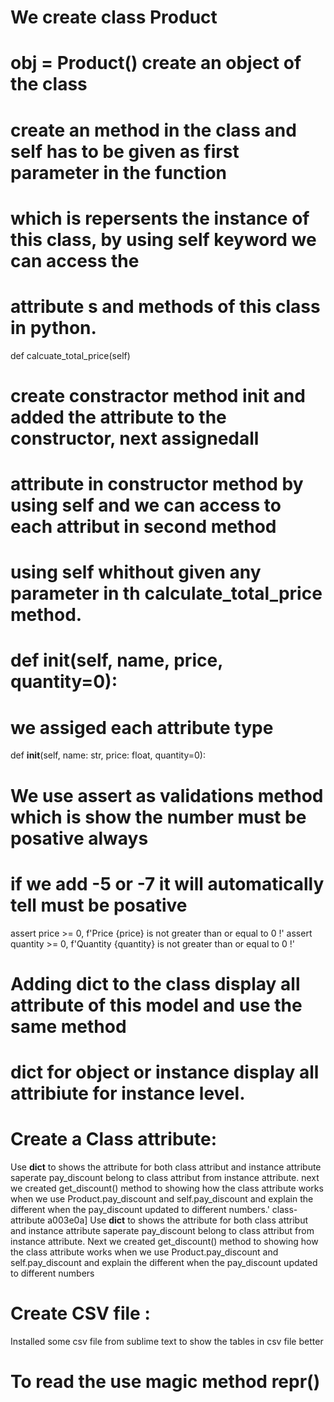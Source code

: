 # We create class Product

# obj = Product() create an object of the class

# create an method in the class and self has to be given as first parameter in the function
# which is repersents the instance of this class, by using self keyword we can access the
# attribute s and methods of this class in python.

def calcuate_total_price(self)

# create constractor method __init__ and added the attribute to the constructor, next assignedall
# attribute in constructor method by using self and we can access to each attribut in second method
# using self whithout given any parameter in th calculate_total_price method.

# def __init__(self, name, price, quantity=0):
# we assiged each attribute type
def __init__(self, name: str, price: float, quantity=0):


# We use assert as validations method which is show the number must be posative always
# if we add -5 or -7 it will automatically tell must be posative
assert price >= 0, f'Price {price} is not greater than or equal to 0 !'
assert quantity >= 0, f'Quantity {quantity} is not greater than or equal to 0 !'

# Adding __dict__ to the class display all attribute of this model and use the same method
# __dict__ for object or instance display all attribiute for instance level.

# Create a Class attribute:
Use __dict__ to shows the attribute for both class attribut and instance attribute saperate pay_discount
belong to class attribut from instance attribute. next we created get_discount() method to showing how
the class attribute works when we use Product.pay_discount and self.pay_discount and explain the
different when the pay_discount updated to different numbers.'
class-attribute a003e0a] Use __dict__ to shows the attribute for both class attribut and instance
attribute saperate pay_discount belong to class attribut from instance attribute.
Next we created get_discount() method to showing how the class attribute works when we use
Product.pay_discount and self.pay_discount and explain the different when the pay_discount updated
to different numbers

# Create CSV file :
Installed some csv file from sublime text to show the tables in csv file better

# To read the use magic method __repr__()
